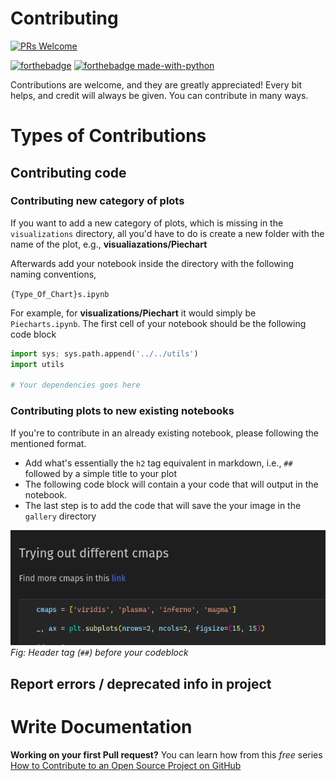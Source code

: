 # Contributing


[![PRs Welcome](https://img.shields.io/badge/PRs-welcome-brightgreen.svg?style=flat-square)](https://makeapullrequest.com)

[![forthebadge](https://forthebadge.com/images/badges/made-with-markdown.svg)](https://forthebadge.com) [![forthebadge made-with-python](http://ForTheBadge.com/images/badges/made-with-python.svg)](https://www.python.org/)

Contributions are welcome, and they are greatly appreciated! Every bit helps, and credit will always be given. You can contribute in many ways.

# Types of Contributions

## Contributing code

### Contributing new category of plots

If you want to add a new category of plots, which is missing in the `visualizations` directory, all you'd have to do is create a new folder with the name of the plot, e.g., **visualiazations/Piechart**

Afterwards add your notebook inside the directory with the following naming conventions,

`{Type_Of_Chart}s.ipynb`

For example, for **visualizations/Piechart** it would simply be `Piecharts.ipynb`. The first cell of your notebook should be the following code block

```python
import sys; sys.path.append('../../utils')
import utils

# Your dependencies goes here
```

### Contributing plots to new existing notebooks

If you're to contribute in an already existing notebook, please following the mentioned format.

* Add what's essentially the `h2` tag equivalent in markdown, i.e., `##` followed by a simple title to your plot
* The following code block will contain a your code that will output in the notebook.
* The last step is to add the code that will save the your image in the `gallery` directory

![contribution-format](./docs/images/contribution-format.png)
_Fig: Header tag (`##`) before your codeblock_

## Report errors / deprecated info in project

# Write Documentation

**Working on your first Pull request?** You can learn how from this _free_ series [How to Contribute to an Open Source Project on GitHub](https://egghead.io/courses/how-to-contribute-to-an-open-source-project-on-github)
